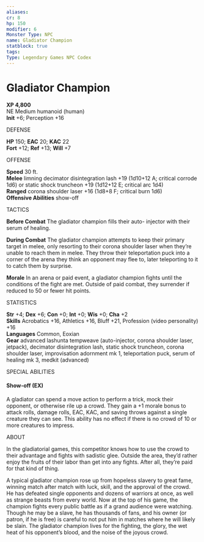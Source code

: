```yaml
---
aliases: 
cr: 8
hp: 150
modifier: 6
Monster Type: NPC
name: Gladiator Champion
statblock: true
tags: 
Type: Legendary Games NPC Codex
---
```


# Gladiator Champion

**XP 4,800**  
NE Medium humanoid (human)  
**Init** +6; Perception +16

DEFENSE

**HP** 150; **EAC** 20; **KAC** 22  
**Fort** +12; **Ref** +13; **Will** +7

OFFENSE

**Speed** 30 ft.  
**Melee** limning decimator disintegration lash +19 (1d10+12 A; critical corrode 1d6) or static shock truncheon +19 (1d12+12 E; critical arc 1d4)  
**Ranged** corona shoulder laser +16 (1d8+8 F; critical burn 1d6)  
**Offensive Abilities** show-off

TACTICS

**Before Combat** The gladiator champion fills their auto- injector with their serum of healing.

**During Combat** The gladiator champion attempts to keep their primary target in melee, only resorting to their corona shoulder laser when they’re unable to reach them in melee. They throw their teleportation puck into a corner of the arena they think an opponent may flee to, later teleporting to it to catch them by surprise.

**Morale** In an arena or paid event, a gladiator champion fights until the conditions of the fight are met. Outside of paid combat, they surrender if reduced to 50 or fewer hit points.

STATISTICS

**Str** +4; **Dex** +6; **Con** +0; **Int** +0; **Wis** +0; **Cha** +2  
**Skills** Acrobatics +16, Athletics +16, Bluff +21, Profession (video personality) +16  
**Languages** Common, Eoxian  
**Gear** advanced lashunta tempweave (auto-injector, corona shoulder laser, jetpack), decimator disintegration lash, static shock truncheon, corona shoulder laser, improvisation adornment mk 1, teleportation puck, serum of healing mk 3, medkit (advanced)

SPECIAL ABILITIES

#### Show-off (EX)

A gladiator can spend a move action to perform a trick, mock their opponent, or otherwise rile up a crowd. They gain a +1 morale bonus to attack rolls, damage rolls, EAC, KAC, and saving throws against a single creature they can see. This ability has no effect if there is no crowd of 10 or more creatures to impress.

ABOUT

In the gladiatorial games, this competitor knows how to use the crowd to their advantage and fights with sadistic glee. Outside the area, they’d rather enjoy the fruits of their labor than get into any fights. After all, they’re paid for that kind of thing.

A typical gladiator champion rose up from hopeless slavery to great fame, winning match after match with luck, skill, and the approval of the crowd. He has defeated single opponents and dozens of warriors at once, as well as strange beasts from every world. Now at the top of his game, the champion fights every public battle as if a grand audience were watching. Though he may be a slave, he has thousands of fans, and his owner (or patron, if he is free) is careful to not put him in matches where he will likely be slain. The gladiator champion lives for the fighting, the glory, the wet heat of his opponent’s blood, and the noise of the joyous crowd.

